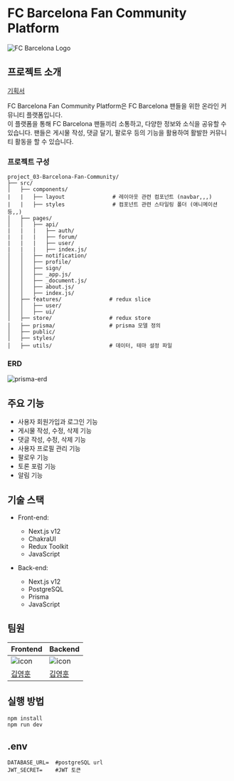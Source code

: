 # FC Barcelona Fan Community Platform

![FC Barcelona Logo](https://upload.wikimedia.org/wikipedia/ko/thumb/b/b1/FC_%EB%B0%94%EB%A5%B4%EC%85%80%EB%A1%9C%EB%82%98_%EB%A1%9C%EA%B3%A0.svg/300px-FC_%EB%B0%94%EB%A5%B4%EC%85%80%EB%A1%9C%EB%82%98_%EB%A1%9C%EA%B3%A0.svg.png)

## 프로젝트 소개

[기획서](https://carnation-domain-4f6.notion.site/Project-FC-Barcelona-Fan-Community-Platform-63bf4d3fb51f4011be378c8a21fd65e5)

FC Barcelona Fan Community Platform은 FC Barcelona 팬들을 위한 온라인 커뮤니티 플랫폼입니다. <br/>
이 플랫폼을 통해 FC Barcelona 팬들끼리 소통하고, 다양한 정보와 소식을 공유할 수 있습니다. 팬들은 게시물 작성, 댓글 달기, 팔로우 등의 기능을 활용하여 활발한 커뮤니티 활동을 할 수 있습니다.

### 프로젝트 구성
```
project_03-Barcelona-Fan-Community/
├── src/                   
│   ├── components/
|   |   ├── layout               # 레이아웃 관련 컴포넌트 (navbar,,,)
|   |   ├── styles               # 컴포넌트 관련 스타일링 폴더 (애니메이션등,,)
│   ├── pages/                     
│   │   ├── api/                 
|   |   |   ├── auth/
|   |   |   ├── forum/
|   |   |   ├── user/
|   |   |   ├── index.js/
│   │   ├── notification/
│   │   ├── profile/
│   │   ├── sign/
│   │   ├── _app.js/
│   │   ├── _document.js/
│   │   ├── about.js/
│   │   ├── index.js/
│   ├── features/               # redux slice
│   │   ├── user/
│   │   ├── ui/
│   ├── store/                  # redux store   
│   ├── prisma/                 # prisma 모델 정의
│   ├── public/                 
│   ├── styles/
│   ├── utils/                  # 데이터, 테마 설정 파일 
```


### ERD
![prisma-erd](https://github.com/joseph0926/project_03-Barcelona-Fan-Community/assets/100750188/1cc5439a-e6ce-47ca-9727-f5374e4bf08f)


## 주요 기능

- 사용자 회원가입과 로그인 기능
- 게시물 작성, 수정, 삭제 기능
- 댓글 작성, 수정, 삭제 기능
- 사용자 프로필 관리 기능
- 팔로우 기능
- 토론 포럼 기능
- 알림 기능

## 기술 스택

- Front-end:
  - Next.js v12
  - ChakraUI
  - Redux Toolkit
  - JavaScript

- Back-end:
  - Next.js v12
  - PostgreSQL
  - Prisma
  - JavaScript

## 팀원

| Frontend                                                                                                          | Backend                                                                                                           |
| ----------------------------------------------------------------------------------------------------------------- | ----------------------------------------------------------------------------------------------------------------- |
| ![icon](https://github.com/joseph0926/project_02-MoneyNote/assets/100750188/212deebf-579d-409e-83b3-ead4e4ef7a90) | ![icon](https://github.com/joseph0926/project_02-MoneyNote/assets/100750188/212deebf-579d-409e-83b3-ead4e4ef7a90) |
| [김영훈](https://github.com/joseph0926)                                                                           | [김영훈](https://github.com/joseph0926)                                                                           |

## 실행 방법

```shell
npm install
npm run dev
```

## .env
```
DATABASE_URL=  #postgreSQL url
JWT_SECRET=    #JWT 토큰
```
